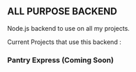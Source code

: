 ## ALL PURPOSE BACKEND

Node.js backend to use on all my projects.

Current Projects that use this backend : 
 
### Pantry Express (Coming Soon)
